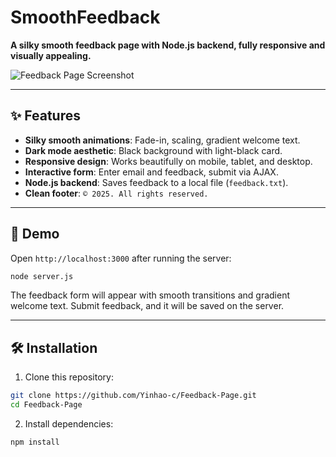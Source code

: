 # SmoothFeedback

**A silky smooth feedback page with Node.js backend, fully responsive and visually appealing.**

![Feedback Page Screenshot](screenshot-placeholder.png)

---

## ✨ Features

- **Silky smooth animations**: Fade-in, scaling, gradient welcome text.  
- **Dark mode aesthetic**: Black background with light-black card.  
- **Responsive design**: Works beautifully on mobile, tablet, and desktop.  
- **Interactive form**: Enter email and feedback, submit via AJAX.  
- **Node.js backend**: Saves feedback to a local file (`feedback.txt`).  
- **Clean footer**: `© 2025. All rights reserved.`  

---

## 🚀 Demo

Open `http://localhost:3000` after running the server:

```bash
node server.js
```
The feedback form will appear with smooth transitions and gradient welcome text. Submit feedback, and it will be saved on the server.

---

## 🛠️ Installation

1. Clone this repository:

```bash
git clone https://github.com/Yinhao-c/Feedback-Page.git
cd Feedback-Page
```

2.	Install dependencies:

```bash
npm install
```
